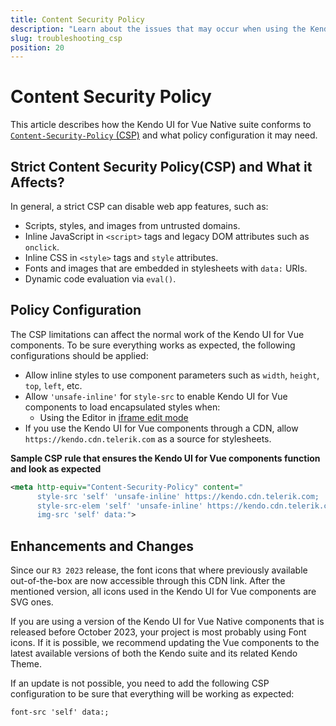 ```yaml
---
title: Content Security Policy
description: "Learn about the issues that may occur when using the Kendo UI for Vue suite with Content-Security-Policy enabled."
slug: troubleshooting_csp
position: 20
---
```


# Content Security Policy

This article describes how the Kendo UI for Vue Native suite conforms to [`Content-Security-Policy` (CSP)](https://developer.mozilla.org/en-US/docs/Web/HTTP/Headers/Content-Security-Policy) and what policy configuration it may need.

## Strict Content Security Policy(CSP) and What it Affects?

In general, a strict CSP can disable web app features, such as:

* Scripts, styles, and images from untrusted domains.
* Inline JavaScript in `<script>` tags and legacy DOM attributes such as `onclick`.
* Inline CSS in `<style>` tags and `style` attributes. 
* Fonts and images that are embedded in stylesheets with `data:` URIs.
* Dynamic code evaluation via `eval()`.

## Policy Configuration

The CSP limitations can affect the normal work of the Kendo UI for Vue components. To be sure everything works as expected, the following configurations should be applied:

* Allow inline styles to use component parameters such as `width`, `height`, `top`, `left`, etc. 
* Allow `'unsafe-inline'` for `style-src` to enable Kendo UI for Vue components to load encapsulated styles when:
    * Using the Editor in [iframe edit mode](slug:styling_editor#toc-styling-the-content-in-iframe-edit-mode)
* If you use the Kendo UI for Vue components through a CDN, allow `https://kendo.cdn.telerik.com` as a source for stylesheets.

**Sample CSP rule that ensures the Kendo UI for Vue components function and look as expected**

```xml
<meta http-equiv="Content-Security-Policy" content=" 
      style-src 'self' 'unsafe-inline' https://kendo.cdn.telerik.com; 
      style-src-elem 'self' 'unsafe-inline' https://kendo.cdn.telerik.com; 
      img-src 'self' data:">
```

## Enhancements and Changes

Since our `R3 2023` release, the font icons that where previously available out-of-the-box are now accessible through this CDN link. After the mentioned version, all icons used in the Kendo UI for Vue components are SVG ones. 

If you are using a version of the Kendo UI for Vue Native components that is released before October 2023, your project is most probably using Font icons. If it is possible, we recommend updating the Vue components to the latest available versions of both the Kendo suite and its related Kendo Theme. 

If an update is not possible, you need to add the following CSP configuration to be sure that everything will be working as expected: 

```xml
font-src 'self' data:; 
```


